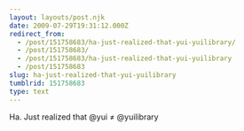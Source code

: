 ```yaml
---
layout: layouts/post.njk
date: 2009-07-29T19:31:12.000Z
redirect_from:
  - /post/151758683/ha-just-realized-that-yui-yuilibrary/
  - /post/151758683/
  - /post/151758683/ha-just-realized-that-yui-yuilibrary
  - /post/151758683
slug: ha-just-realized-that-yui-yuilibrary
tumblrid: 151758683
type: text
---
```

<p>Ha. Just realized that @yui ≠ @yuilibrary</p>
